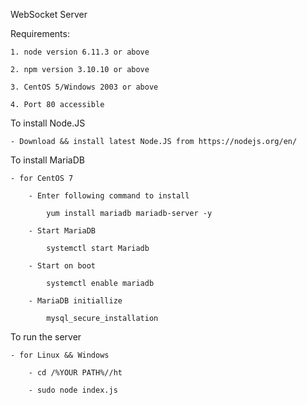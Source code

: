 WebSocket Server

Requirements:

    1. node version 6.11.3 or above
    
    2. npm version 3.10.10 or above
    
    3. CentOS 5/Windows 2003 or above
    
    4. Port 80 accessible

To install Node.JS

    - Download && install latest Node.JS from https://nodejs.org/en/

To install MariaDB

    - for CentOS 7
    
        - Enter following command to install
        
            yum install mariadb mariadb-server -y
            
        - Start MariaDB
        
            systemctl start Mariadb
            
        - Start on boot
        
            systemctl enable mariadb
            
        - MariaDB initiallize
        
            mysql_secure_installation

To run the server

    - for Linux && Windows
    
        - cd /%YOUR PATH%//ht
        
        - sudo node index.js
        
